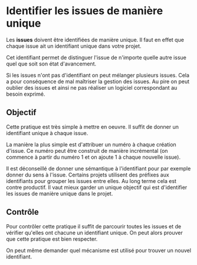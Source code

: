 Identifier les issues de manière unique
=======================================

Les **issues** doivent être identifiées de manière unique. Il faut en effet que chaque issue ait un identifiant unique dans votre projet.

Cet identifiant permet de distinguer l'issue de n'importe quelle autre issue quel que soit son état d'avancement.

Si les issues n'ont pas d'identifiant on peut mélanger plusieurs issues. Cela a pour conséquence de mal maîtriser la gestion des issues. Au pire on peut oublier des issues et ainsi ne pas réaliser un logiciel correspondant au besoin exprimé.

Objectif
--------

Cette pratique est très simple à mettre en oeuvre. Il suffit de donner un identifiant unique à chaque issue.

La manière la plus simple est d'attribuer un numéro à chaque création d'issue. Ce numéro peut être construit de manière incrémental (on commence à partir du numéro 1 et on ajoute 1 à chaque nouvelle issue).

Il est déconseillé de donner une sémantique à l'identifiant pour par exemple donner du sens à l'issue. Certains projets utilisent des préfixes aux identifiants pour grouper les issues entre elles. Au long terme cela est contre productif. Il vaut mieux garder un unique objectif qui est d'identifier les issues de manière unique dans le projet.

Contrôle
--------

Pour contrôler cette pratique il suffit de parcourir toutes les issues et de vérifier qu'elles ont chacune un identifiant unique. On peut alors prouver que cette pratique est bien respecter.

On peut même demander quel mécanisme est utilisé pour trouver un nouvel identifiant.